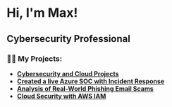 # Hi, I'm Max!

## Cybersecurity Professional

### 👨‍💻 My Projects:

- **[Cybersecurity and Cloud Projects](https://github.com/maximillianzh/Azure-SOC)**
- **[Created a live Azure SOC with Incident Response](https://github.com/maximillianzh/Azure-SOC)**
- **[Analysis of Real-World Phishing Email Scams](https://github.com/maximillianzh/Email-Phishing-Analysis)**
- **[Cloud Security with AWS IAM](https://github.com/maximillianzh/AWS-IAM)**
